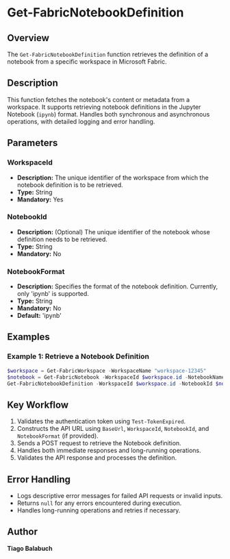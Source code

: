 # Get-FabricNotebookDefinition

## Overview

The `Get-FabricNotebookDefinition` function retrieves the definition of a notebook from a specific workspace in Microsoft Fabric.

## Description

This function fetches the notebook's content or metadata from a workspace. It supports retrieving notebook definitions in the Jupyter Notebook (`ipynb`) format. Handles both synchronous and asynchronous operations, with detailed logging and error handling.

## Parameters

### WorkspaceId

- **Description:** The unique identifier of the workspace from which the notebook definition is to be retrieved.
- **Type:** String
- **Mandatory:** Yes

### NotebookId

- **Description:** (Optional) The unique identifier of the notebook whose definition needs to be retrieved.
- **Type:** String
- **Mandatory:** No

### NotebookFormat

- **Description:** Specifies the format of the notebook definition. Currently, only 'ipynb' is supported.
- **Type:** String
- **Mandatory:** No
- **Default:** 'ipynb'

## Examples

### Example 1: Retrieve a Notebook Definition

```powershell
$workspace = Get-FabricWorkspace -WorkspaceName "workspace-12345"
$notebook = Get-FabricNotebook -WorkspaceId $workspace.id -NotebookName "Notebook03"
Get-FabricNotebookDefinition -WorkspaceId $workspace.id -NotebookId $notebook.id
```

## Key Workflow

1. Validates the authentication token using `Test-TokenExpired`.
2. Constructs the API URL using `BaseUrl`, `WorkspaceId`, `NotebookId`, and `NotebookFormat` (if provided).
3. Sends a POST request to retrieve the Notebook definition.
4. Handles both immediate responses and long-running operations.
5. Validates the API response and processes the definition.

## Error Handling

- Logs descriptive error messages for failed API requests or invalid inputs.
- Returns `null` for any errors encountered during execution.
- Handles long-running operations and retries if necessary.

## Author

**Tiago Balabuch**
